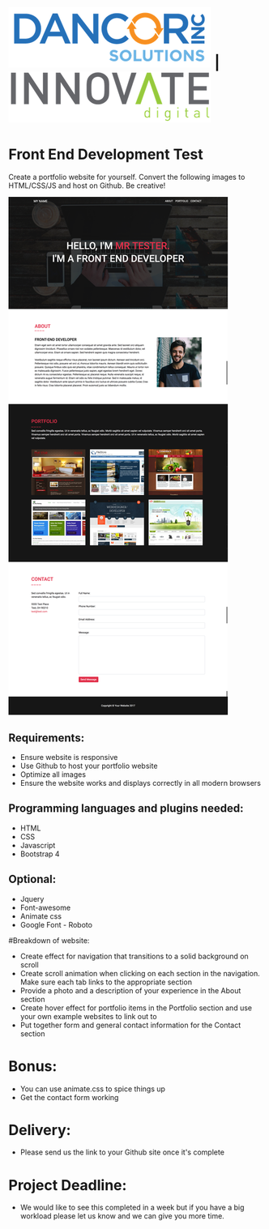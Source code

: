 # ![lbdi](img/Dancor_Solutions_Logo.png) | ![lbdi](img/INNOVATE-Logo.png)
# Front End Development Test
Create a portfolio website for yourself. Convert the following images to HTML/CSS/JS and host on Github. Be creative!

![lbdi](img/desktop_version.png)
## Requirements:
  * Ensure website is responsive
  * Use Github to host your portfolio website
  * Optimize all images
  * Ensure the website works and displays correctly in all modern browsers

## Programming languages and plugins needed:
  * HTML
  * CSS
  * Javascript
  * Bootstrap 4

## Optional:
  * Jquery
  * Font-awesome
  * Animate css
  * Google Font - Roboto
  
#Breakdown of website:
  * Create effect for navigation that transitions to a solid background on scroll
  * Create scroll animation when clicking on each section in the navigation. Make sure each tab links to the appropriate section
  * Provide a photo and a description of your experience in the About section
  * Create hover effect for portfolio items in the Portfolio section and use your own example websites to link out to
  * Put together form and general contact information for the Contact section

# Bonus:
  * You can use animate.css to spice things up
  * Get the contact form working
  
# Delivery:
  * Please send us the link to your Github site once it's complete

# Project Deadline:
  * We would like to see this completed in a week but if you have a big workload please let us know and we can give you more time.
